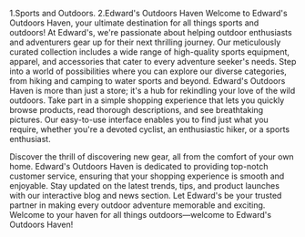 1.Sports and Outdoors.
2.Edward's Outdoors Haven
Welcome to Edward's Outdoors Haven, your ultimate destination for all things sports and outdoors! At Edward's, we're passionate about helping outdoor enthusiasts and adventurers gear up for their next thrilling journey. Our meticulously curated collection includes a wide range of high-quality sports equipment, apparel, and accessories that cater to every adventure seeker's needs. Step into a world of possibilities where you can explore our diverse categories, from hiking and camping to water sports and beyond. Edward's Outdoors Haven is more than just a store; it's a hub for rekindling your love of the wild outdoors. Take part in a simple shopping experience that lets you quickly browse products, read thorough descriptions, and see breathtaking pictures. Our easy-to-use interface enables you to find just what you require, whether you're a devoted cyclist, an enthusiastic hiker, or a sports enthusiast.

Discover the thrill of discovering new gear, all from the comfort of your own home. Edward's Outdoors Haven is dedicated to providing top-notch customer service, ensuring that your shopping experience is smooth and enjoyable. Stay updated on the latest trends, tips, and product launches with our interactive blog and news section. Let Edward's be your trusted partner in making every outdoor adventure memorable and exciting. Welcome to your haven for all things outdoors—welcome to Edward's Outdoors Haven!
